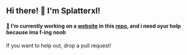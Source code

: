 ## Hi there! 👋 I'm Splatterxl!

#### 🔭 I’m currently working on a [website](https://splatterxl.github.io/rcorp_files/) in this [repo](https://github.com/Splatterxl/rcorp_files/), and i need oyur help because ima f-ing _noob_
If you want to help out, drop a pull request!

<!--
**Splatterxl/splatterxl** is a ✨ _special_ ✨ repository because its `README.md` (this file) appears on your GitHub profile.

Here are some ideas to get you started:

- 🔭 I’m currently working on ...
- 🌱 I’m currently learning ...
- 👯 I’m looking to collaborate on ...
- 🤔 I’m looking for help with ...
- 💬 Ask me about ...
- 📫 How to reach me: ...
- 😄 Pronouns: ...
- ⚡ Fun fact: ...
-->
